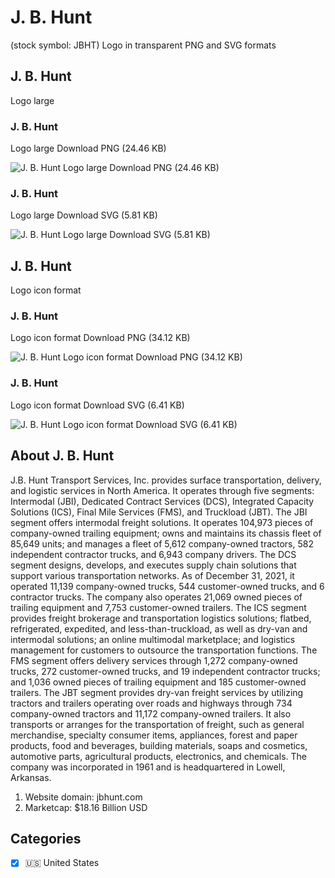 # J. B. Hunt
 (stock symbol: JBHT) Logo in transparent PNG and SVG formats

## J. B. Hunt
 Logo large

### J. B. Hunt
 Logo large Download PNG (24.46 KB)

![J. B. Hunt
 Logo large Download PNG (24.46 KB)](/img/orig/JBHT_BIG-feff9aed.png)

### J. B. Hunt
 Logo large Download SVG (5.81 KB)

![J. B. Hunt
 Logo large Download SVG (5.81 KB)](/img/orig/JBHT_BIG-394ac624.svg)

## J. B. Hunt
 Logo icon format

### J. B. Hunt
 Logo icon format Download PNG (34.12 KB)

![J. B. Hunt
 Logo icon format Download PNG (34.12 KB)](/img/orig/JBHT-d65b9d46.png)

### J. B. Hunt
 Logo icon format Download SVG (6.41 KB)

![J. B. Hunt
 Logo icon format Download SVG (6.41 KB)](/img/orig/JBHT-ffa5133f.svg)

## About J. B. Hunt


J.B. Hunt Transport Services, Inc. provides surface transportation, delivery, and logistic services in North America. It operates through five segments: Intermodal (JBI), Dedicated Contract Services (DCS), Integrated Capacity Solutions (ICS), Final Mile Services (FMS), and Truckload (JBT). The JBI segment offers intermodal freight solutions. It operates 104,973 pieces of company-owned trailing equipment; owns and maintains its chassis fleet of 85,649 units; and manages a fleet of 5,612 company-owned tractors, 582 independent contractor trucks, and 6,943 company drivers. The DCS segment designs, develops, and executes supply chain solutions that support various transportation networks. As of December 31, 2021, it operated 11,139 company-owned trucks, 544 customer-owned trucks, and 6 contractor trucks. The company also operates 21,069 owned pieces of trailing equipment and 7,753 customer-owned trailers. The ICS segment provides freight brokerage and transportation logistics solutions; flatbed, refrigerated, expedited, and less-than-truckload, as well as dry-van and intermodal solutions; an online multimodal marketplace; and logistics management for customers to outsource the transportation functions. The FMS segment offers delivery services through 1,272 company-owned trucks, 272 customer-owned trucks, and 19 independent contractor trucks; and 1,036 owned pieces of trailing equipment and 185 customer-owned trailers. The JBT segment provides dry-van freight services by utilizing tractors and trailers operating over roads and highways through 734 company-owned tractors and 11,172 company-owned trailers. It also transports or arranges for the transportation of freight, such as general merchandise, specialty consumer items, appliances, forest and paper products, food and beverages, building materials, soaps and cosmetics, automotive parts, agricultural products, electronics, and chemicals. The company was incorporated in 1961 and is headquartered in Lowell, Arkansas.

1. Website domain: jbhunt.com
2. Marketcap: $18.16 Billion USD


## Categories
- [x] 🇺🇸 United States
